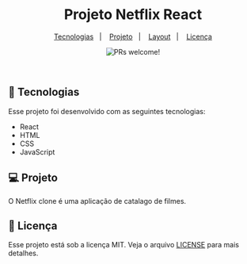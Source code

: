 <h1 align="center">
  Projeto Netflix React
</h1>

<p align="center">
  <a href="#-tecnologias">Tecnologias</a>&nbsp;&nbsp;&nbsp;|&nbsp;&nbsp;&nbsp;
  <a href="#-projeto">Projeto</a>&nbsp;&nbsp;&nbsp;|&nbsp;&nbsp;&nbsp;
  <a href="#-layout">Layout</a>&nbsp;&nbsp;&nbsp;|&nbsp;&nbsp;&nbsp;
  <a href="#memo-licença">Licença</a>
</p>

<p align="center">
 <img src="./github/Netflix-ok.jpg" alt="PRs welcome!" />

  
</p>

<br>


## 🚀 Tecnologias

Esse projeto foi desenvolvido com as seguintes tecnologias:
- React
- HTML
- CSS
- JavaScript

## 💻 Projeto

O Netflix clone é uma aplicação de catalago de filmes.

## :memo: Licença

Esse projeto está sob a licença MIT. Veja o arquivo [LICENSE](LICENSE.md) para mais detalhes.

